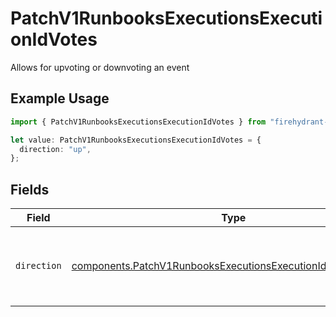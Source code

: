 # PatchV1RunbooksExecutionsExecutionIdVotes

Allows for upvoting or downvoting an event

## Example Usage

```typescript
import { PatchV1RunbooksExecutionsExecutionIdVotes } from "firehydrant-typescript-sdk/models/components";

let value: PatchV1RunbooksExecutionsExecutionIdVotes = {
  direction: "up",
};
```

## Fields

| Field                                                                                                                                          | Type                                                                                                                                           | Required                                                                                                                                       | Description                                                                                                                                    |
| ---------------------------------------------------------------------------------------------------------------------------------------------- | ---------------------------------------------------------------------------------------------------------------------------------------------- | ---------------------------------------------------------------------------------------------------------------------------------------------- | ---------------------------------------------------------------------------------------------------------------------------------------------- |
| `direction`                                                                                                                                    | [components.PatchV1RunbooksExecutionsExecutionIdVotesDirection](../../models/components/patchv1runbooksexecutionsexecutionidvotesdirection.md) | :heavy_check_mark:                                                                                                                             | The direction you would like to vote, or if you dig it                                                                                         |